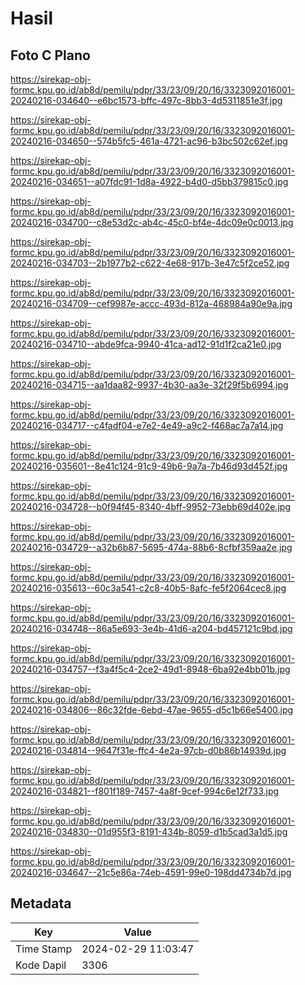 # Hasil

## Foto C Plano

https://sirekap-obj-formc.kpu.go.id/ab8d/pemilu/pdpr/33/23/09/20/16/3323092016001-20240216-034640--e6bc1573-bffc-497c-8bb3-4d5311851e3f.jpg

https://sirekap-obj-formc.kpu.go.id/ab8d/pemilu/pdpr/33/23/09/20/16/3323092016001-20240216-034650--574b5fc5-461a-4721-ac96-b3bc502c62ef.jpg

https://sirekap-obj-formc.kpu.go.id/ab8d/pemilu/pdpr/33/23/09/20/16/3323092016001-20240216-034651--a07fdc91-1d8a-4922-b4d0-d5bb379815c0.jpg

https://sirekap-obj-formc.kpu.go.id/ab8d/pemilu/pdpr/33/23/09/20/16/3323092016001-20240216-034700--c8e53d2c-ab4c-45c0-bf4e-4dc09e0c0013.jpg

https://sirekap-obj-formc.kpu.go.id/ab8d/pemilu/pdpr/33/23/09/20/16/3323092016001-20240216-034703--2b1977b2-c622-4e68-917b-3e47c5f2ce52.jpg

https://sirekap-obj-formc.kpu.go.id/ab8d/pemilu/pdpr/33/23/09/20/16/3323092016001-20240216-034709--cef9987e-accc-493d-812a-468984a90e9a.jpg

https://sirekap-obj-formc.kpu.go.id/ab8d/pemilu/pdpr/33/23/09/20/16/3323092016001-20240216-034710--abde9fca-9940-41ca-ad12-91d1f2ca21e0.jpg

https://sirekap-obj-formc.kpu.go.id/ab8d/pemilu/pdpr/33/23/09/20/16/3323092016001-20240216-034715--aa1daa82-9937-4b30-aa3e-32f29f5b6994.jpg

https://sirekap-obj-formc.kpu.go.id/ab8d/pemilu/pdpr/33/23/09/20/16/3323092016001-20240216-034717--c4fadf04-e7e2-4e49-a9c2-f468ac7a7a14.jpg

https://sirekap-obj-formc.kpu.go.id/ab8d/pemilu/pdpr/33/23/09/20/16/3323092016001-20240216-035601--8e41c124-91c9-49b6-9a7a-7b46d93d452f.jpg

https://sirekap-obj-formc.kpu.go.id/ab8d/pemilu/pdpr/33/23/09/20/16/3323092016001-20240216-034728--b0f94f45-8340-4bff-9952-73ebb69d402e.jpg

https://sirekap-obj-formc.kpu.go.id/ab8d/pemilu/pdpr/33/23/09/20/16/3323092016001-20240216-034729--a32b6b87-5695-474a-88b6-8cfbf359aa2e.jpg

https://sirekap-obj-formc.kpu.go.id/ab8d/pemilu/pdpr/33/23/09/20/16/3323092016001-20240216-035613--60c3a541-c2c8-40b5-8afc-fe5f2064cec8.jpg

https://sirekap-obj-formc.kpu.go.id/ab8d/pemilu/pdpr/33/23/09/20/16/3323092016001-20240216-034748--86a5e693-3e4b-41d6-a204-bd457121c9bd.jpg

https://sirekap-obj-formc.kpu.go.id/ab8d/pemilu/pdpr/33/23/09/20/16/3323092016001-20240216-034757--f3a4f5c4-2ce2-49d1-8948-6ba92e4bb01b.jpg

https://sirekap-obj-formc.kpu.go.id/ab8d/pemilu/pdpr/33/23/09/20/16/3323092016001-20240216-034806--86c32fde-6ebd-47ae-9655-d5c1b66e5400.jpg

https://sirekap-obj-formc.kpu.go.id/ab8d/pemilu/pdpr/33/23/09/20/16/3323092016001-20240216-034814--9647f31e-ffc4-4e2a-97cb-d0b86b14939d.jpg

https://sirekap-obj-formc.kpu.go.id/ab8d/pemilu/pdpr/33/23/09/20/16/3323092016001-20240216-034821--f801f189-7457-4a8f-9cef-994c6e12f733.jpg

https://sirekap-obj-formc.kpu.go.id/ab8d/pemilu/pdpr/33/23/09/20/16/3323092016001-20240216-034830--01d955f3-8191-434b-8059-d1b5cad3a1d5.jpg

https://sirekap-obj-formc.kpu.go.id/ab8d/pemilu/pdpr/33/23/09/20/16/3323092016001-20240216-034647--21c5e86a-74eb-4591-99e0-198dd4734b7d.jpg


## Metadata

| Key        | Value               |
| ---------- | ------------------- |
| Time Stamp | 2024-02-29 11:03:47 |
| Kode Dapil | 3306                |



